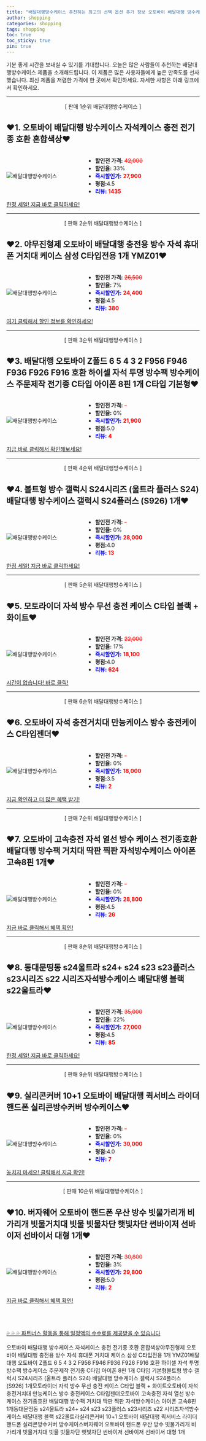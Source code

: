 ```yaml
---
title: "배달대행방수케이스 추천하는 최고의 선택 옵션 추가 정보 오토바이 배달대행 방수케이스 자석케이스 충전"
author: shopping
categories: shopping
tags: shopping
toc: true
toc_sticky: true
pin: true
---
```

기분 좋게 시간을 보내실 수 있기를 기대합니다. 오늘은 많은 사람들이 추천하는 배달대행방수케이스 제품을 소개해드립니다. 이 제품은 많은 사용자들에게 높은 만족도를 선사했습니다. 최신 제품을 저렴한 가격에 한 곳에서 확인하세요. 자세한 사항은 아래 링크에서 확인하세요.

---
<p class="toplist" style="margin: 0 auto; display: block; width: fit-content;">[ 판매 1순위 배달대행방수케이스 ]</p>

<h2><strong>❤️1. 오토바이 배달대행 방수케이스 자석케이스 충전 전기종 호환 혼합색상❤️</strong></h2>

<div style="display: flex; align-items: center;">
    <div style="flex: 0.4;">
        <img src="https://thumbnail9.coupangcdn.com/thumbnails/remote/230x230ex/image/vendor_inventory/7488/67f016163847bff29057704b2cd0618537029cb9ec4c0c3545515e7e7ea7.jpg" alt="배달대행방수케이스" style="max-width: 100%;">
    </div>
    <div style="flex: 0.6; margin-left: 10px;">
        <ul>
            <li><strong>할인전 가격:</strong> <del style="color: red;">42,000</del></li>
            <li><strong>할인율:</strong> 33%</li>
            <li><span style='color:blue'><strong>즉시할인가:</strong></span> <span style='color:red'><strong>27,900</strong></span></li>
            <li><strong>평점:</strong>4.5</li>
            <li><span style='color:blue'><strong>리뷰:</strong></span> <span style='color:red'><strong>1435</strong></span></li>
        </ul>
    </div>
</div>
<div class="center">
    <a href="https://selin100587001.github.io?lptag=AF9450613&subid=githubio&pageKey=6843101262&traceid=V0-153&itemId=16278031104&vendorItemId=83470677024" class="myButton">
        한정 세일! 지금 바로 클릭하세요!
    </a>
</div>


---
<p class="toplist" style="margin: 0 auto; display: block; width: fit-content;">[ 판매 2순위 배달대행방수케이스 ]</p>

<h2><strong>❤️2. 야무진형제 오토바이 배달대행 충전용 방수 자석 휴대폰 거치대 케이스 삼성 C타입전용 1개 YMZ01❤️</strong></h2>

<div style="display: flex; align-items: center;">
    <div style="flex: 0.4;">
        <img src="https://thumbnail7.coupangcdn.com/thumbnails/remote/230x230ex/image/retail/images/2023/04/17/10/7/9deac652-5002-419e-9c36-d18e333bef56.jpg" alt="배달대행방수케이스" style="max-width: 100%;">
    </div>
    <div style="flex: 0.6; margin-left: 10px;">
        <ul>
            <li><strong>할인전 가격:</strong> <del style="color: red;">26,500</del></li>
            <li><strong>할인율:</strong> 7%</li>
            <li><span style='color:blue'><strong>즉시할인가:</strong></span> <span style='color:red'><strong>24,400</strong></span></li>
            <li><strong>평점:</strong>4.5</li>
            <li><span style='color:blue'><strong>리뷰:</strong></span> <span style='color:red'><strong>380</strong></span></li>
        </ul>
    </div>
</div>
<div class="center">
    <a href="https://selin100587001.github.io?lptag=AF9450613&subid=githubio&pageKey=7273226828&traceid=V0-153&itemId=18554430931&vendorItemId=85692252492" class="myButton">
        여기 클릭해서 할인 정보를 확인하세요!
    </a>
</div>


---
<p class="toplist" style="margin: 0 auto; display: block; width: fit-content;">[ 판매 3순위 배달대행방수케이스 ]</p>

<h2><strong>❤️3. 배달대행 오토바이 Z폴드 6 5 4 3 2 F956 F946 F936 F926 F916 호환 하이셀 자석 투명 방수팩 방수케이스 주문제작 전기종 C타입 아이폰 8핀 1개 C타입 기본형❤️</strong></h2>

<div style="display: flex; align-items: center;">
    <div style="flex: 0.4;">
        <img src="https://thumbnail6.coupangcdn.com/thumbnails/remote/230x230ex/image/vendor_inventory/2c04/6b8776ad3eea75caa00dbf425e5e5d5a29884e9cac3696e70ff604ecc73b.jpg" alt="배달대행방수케이스" style="max-width: 100%;">
    </div>
    <div style="flex: 0.6; margin-left: 10px;">
        <ul>
            <li><strong>할인전 가격:</strong> <del style="color: red;">-</del></li>
            <li><strong>할인율:</strong> 0%</li>
            <li><span style='color:blue'><strong>즉시할인가:</strong></span> <span style='color:red'><strong>21,900</strong></span></li>
            <li><strong>평점:</strong>5.0</li>
            <li><span style='color:blue'><strong>리뷰:</strong></span> <span style='color:red'><strong>4</strong></span></li>
        </ul>
    </div>
</div>
<div class="center">
    <a href="https://selin100587001.github.io?lptag=AF9450613&subid=githubio&pageKey=8132225877&traceid=V0-153&itemId=23096037085&vendorItemId=90129428253" class="myButton">
        지금 바로 클릭해서 확인해보세요!
    </a>
</div>


---
<p class="toplist" style="margin: 0 auto; display: block; width: fit-content;">[ 판매 4순위 배달대행방수케이스 ]</p>

<h2><strong>❤️4. 볼트형 방수 갤럭시 S24시리즈 (울트라 플러스 S24) 배달대행 방수케이스 갤럭시 S24플러스 (S926) 1개❤️</strong></h2>

<div style="display: flex; align-items: center;">
    <div style="flex: 0.4;">
        <img src="https://thumbnail10.coupangcdn.com/thumbnails/remote/230x230ex/image/vendor_inventory/5ef5/f14903531a6114d979da59d6d7544cea6abc5728a97f617e6f20d1494241.jpg" alt="배달대행방수케이스" style="max-width: 100%;">
    </div>
    <div style="flex: 0.6; margin-left: 10px;">
        <ul>
            <li><strong>할인전 가격:</strong> <del style="color: red;">-</del></li>
            <li><strong>할인율:</strong> 0%</li>
            <li><span style='color:blue'><strong>즉시할인가:</strong></span> <span style='color:red'><strong>28,000</strong></span></li>
            <li><strong>평점:</strong>4.0</li>
            <li><span style='color:blue'><strong>리뷰:</strong></span> <span style='color:red'><strong>13</strong></span></li>
        </ul>
    </div>
</div>
<div class="center">
    <a href="https://selin100587001.github.io?lptag=AF9450613&subid=githubio&pageKey=7964905940&traceid=V0-153&itemId=22033959533&vendorItemId=89081289795" class="myButton">
        한정 세일! 지금 바로 클릭하세요!
    </a>
</div>


---
<p class="toplist" style="margin: 0 auto; display: block; width: fit-content;">[ 판매 5순위 배달대행방수케이스 ]</p>

<h2><strong>❤️5. 모토라이더 자석 방수 무선 충전 케이스 C타입 블랙 + 화이트❤️</strong></h2>

<div style="display: flex; align-items: center;">
    <div style="flex: 0.4;">
        <img src="https://thumbnail6.coupangcdn.com/thumbnails/remote/230x230ex/image/retail/images/2023/05/10/13/3/abc487a3-408d-4bfa-b25f-597012f3e208.jpg" alt="배달대행방수케이스" style="max-width: 100%;">
    </div>
    <div style="flex: 0.6; margin-left: 10px;">
        <ul>
            <li><strong>할인전 가격:</strong> <del style="color: red;">22,000</del></li>
            <li><strong>할인율:</strong> 17%</li>
            <li><span style='color:blue'><strong>즉시할인가:</strong></span> <span style='color:red'><strong>18,100</strong></span></li>
            <li><strong>평점:</strong>4.0</li>
            <li><span style='color:blue'><strong>리뷰:</strong></span> <span style='color:red'><strong>624</strong></span></li>
        </ul>
    </div>
</div>
<div class="center">
    <a href="https://selin100587001.github.io?lptag=AF9450613&subid=githubio&pageKey=7325174364&traceid=V0-153&itemId=18795389513&vendorItemId=85926342592" class="myButton">
        시간이 없습니다! 바로 클릭!
    </a>
</div>


---
<p class="toplist" style="margin: 0 auto; display: block; width: fit-content;">[ 판매 6순위 배달대행방수케이스 ]</p>

<h2><strong>❤️6. 오토바이 자석 충전거치대 만능케이스 방수 충전케이스 C타입젠더❤️</strong></h2>

<div style="display: flex; align-items: center;">
    <div style="flex: 0.4;">
        <img src="https://thumbnail9.coupangcdn.com/thumbnails/remote/230x230ex/image/vendor_inventory/fef8/8d547bec72b924f00365e0a0f49486d91d26e9586fd3cfb96e79d923c14c.jpg" alt="배달대행방수케이스" style="max-width: 100%;">
    </div>
    <div style="flex: 0.6; margin-left: 10px;">
        <ul>
            <li><strong>할인전 가격:</strong> <del style="color: red;">-</del></li>
            <li><strong>할인율:</strong> 0%</li>
            <li><span style='color:blue'><strong>즉시할인가:</strong></span> <span style='color:red'><strong>18,000</strong></span></li>
            <li><strong>평점:</strong>3.5</li>
            <li><span style='color:blue'><strong>리뷰:</strong></span> <span style='color:red'><strong>2</strong></span></li>
        </ul>
    </div>
</div>
<div class="center">
    <a href="https://selin100587001.github.io?lptag=AF9450613&subid=githubio&pageKey=7894730933&traceid=V0-153&itemId=21622728810&vendorItemId=88673769081" class="myButton">
        지금 확인하고 더 많은 혜택 받기!
    </a>
</div>


---
<p class="toplist" style="margin: 0 auto; display: block; width: fit-content;">[ 판매 7순위 배달대행방수케이스 ]</p>

<h2><strong>❤️7. 오토바이 고속충전 자석 열선 방수 케이스 전기종호환 배달대행 방수팩 거치대 딱판 찍판 자석방수케이스 아이폰 고속8핀 1개❤️</strong></h2>

<div style="display: flex; align-items: center;">
    <div style="flex: 0.4;">
        <img src="https://thumbnail8.coupangcdn.com/thumbnails/remote/230x230ex/image/vendor_inventory/a56c/e3bb4d9ba662f94d9ffc2568755ed6684d116046e0aeb82ec1f37fc3969a.jpg" alt="배달대행방수케이스" style="max-width: 100%;">
    </div>
    <div style="flex: 0.6; margin-left: 10px;">
        <ul>
            <li><strong>할인전 가격:</strong> <del style="color: red;">-</del></li>
            <li><strong>할인율:</strong> 0%</li>
            <li><span style='color:blue'><strong>즉시할인가:</strong></span> <span style='color:red'><strong>28,800</strong></span></li>
            <li><strong>평점:</strong>4.5</li>
            <li><span style='color:blue'><strong>리뷰:</strong></span> <span style='color:red'><strong>26</strong></span></li>
        </ul>
    </div>
</div>
<div class="center">
    <a href="https://selin100587001.github.io?lptag=AF9450613&subid=githubio&pageKey=7793921954&traceid=V0-153&itemId=21092325539&vendorItemId=90091712215" class="myButton">
        지금 바로 클릭해서 혜택 확인!
    </a>
</div>


---
<p class="toplist" style="margin: 0 auto; display: block; width: fit-content;">[ 판매 8순위 배달대행방수케이스 ]</p>

<h2><strong>❤️8. 동대문띵동 s24울트라 s24+ s24 s23 s23플러스 s23시리즈 s22 시리즈자석방수케이스 배달대행 블랙 s22울트라❤️</strong></h2>

<div style="display: flex; align-items: center;">
    <div style="flex: 0.4;">
        <img src="https://thumbnail6.coupangcdn.com/thumbnails/remote/230x230ex/image/vendor_inventory/2f42/c6fcdceb8cf7b10cf7b0f4e3f175f68af3a1e3f8389b54ac002abcf4763a.jpg" alt="배달대행방수케이스" style="max-width: 100%;">
    </div>
    <div style="flex: 0.6; margin-left: 10px;">
        <ul>
            <li><strong>할인전 가격:</strong> <del style="color: red;">35,000</del></li>
            <li><strong>할인율:</strong> 22%</li>
            <li><span style='color:blue'><strong>즉시할인가:</strong></span> <span style='color:red'><strong>27,000</strong></span></li>
            <li><strong>평점:</strong>4.5</li>
            <li><span style='color:blue'><strong>리뷰:</strong></span> <span style='color:red'><strong>85</strong></span></li>
        </ul>
    </div>
</div>
<div class="center">
    <a href="https://selin100587001.github.io?lptag=AF9450613&subid=githubio&pageKey=7643713503&traceid=V0-153&itemId=20318102701&vendorItemId=80762452826" class="myButton">
        한정 세일! 지금 바로 클릭하세요!
    </a>
</div>


---
<p class="toplist" style="margin: 0 auto; display: block; width: fit-content;">[ 판매 9순위 배달대행방수케이스 ]</p>

<h2><strong>❤️9. 실리콘커버 10+1 오토바이 배달대행 퀵서비스 라이더 핸드폰 실리콘방수커버 방수케이스❤️</strong></h2>

<div style="display: flex; align-items: center;">
    <div style="flex: 0.4;">
        <img src="https://thumbnail7.coupangcdn.com/thumbnails/remote/230x230ex/image/vendor_inventory/38ef/9f748db4b7cd149664327a25136e8016ffcbe96df2d5358b5beb7d22eafd.png" alt="배달대행방수케이스" style="max-width: 100%;">
    </div>
    <div style="flex: 0.6; margin-left: 10px;">
        <ul>
            <li><strong>할인전 가격:</strong> <del style="color: red;">-</del></li>
            <li><strong>할인율:</strong> 0%</li>
            <li><span style='color:blue'><strong>즉시할인가:</strong></span> <span style='color:red'><strong>30,000</strong></span></li>
            <li><strong>평점:</strong>4.0</li>
            <li><span style='color:blue'><strong>리뷰:</strong></span> <span style='color:red'><strong>7</strong></span></li>
        </ul>
    </div>
</div>
<div class="center">
    <a href="https://selin100587001.github.io?lptag=AF9450613&subid=githubio&pageKey=7800087897&traceid=V0-153&itemId=21122795969&vendorItemId=88184581892" class="myButton">
        놓치지 마세요! 클릭해서 지금 확인!
    </a>
</div>


---
<p class="toplist" style="margin: 0 auto; display: block; width: fit-content;">[ 판매 10순위 배달대행방수케이스 ]</p>

<h2><strong>❤️10. 버자웨어 오토바이 핸드폰 우산 방수 빗물가리개 비가리개 빗물거치대 빗물 빗물차단 햇빛차단 썬바이저 선바이저 선바이서 대형 1개❤️</strong></h2>

<div style="display: flex; align-items: center;">
    <div style="flex: 0.4;">
        <img src="https://thumbnail7.coupangcdn.com/thumbnails/remote/230x230ex/image/vendor_inventory/4f2e/9d7902af8e89c8a5dc7aef1652f4c0c65774616a74e12b12d56ab395ac2e.png" alt="배달대행방수케이스" style="max-width: 100%;">
    </div>
    <div style="flex: 0.6; margin-left: 10px;">
        <ul>
            <li><strong>할인전 가격:</strong> <del style="color: red;">30,800</del></li>
            <li><strong>할인율:</strong> 3%</li>
            <li><span style='color:blue'><strong>즉시할인가:</strong></span> <span style='color:red'><strong>29,800</strong></span></li>
            <li><strong>평점:</strong>5.0</li>
            <li><span style='color:blue'><strong>리뷰:</strong></span> <span style='color:red'><strong>2</strong></span></li>
        </ul>
    </div>
</div>
<div class="center">
    <a href="https://selin100587001.github.io?lptag=AF9450613&subid=githubio&pageKey=8219319917&traceid=V0-153&itemId=23617702958&vendorItemId=90643321240" class="myButton">
        지금 바로 클릭해서 혜택 확인!
    </a>
</div>

<br><br><br>[💦 💦 💦 파트너스 활동을 통해 일정액의 수수료를 제공받을 수 있습니다](https://link.coupang.com/a/bcpT2c)<br><br>오토바이 배달대행 방수케이스 자석케이스 충전 전기종 호환 혼합색상야무진형제 오토바이 배달대행 충전용 방수 자석 휴대폰 거치대 케이스 삼성 C타입전용 1개 YMZ01배달대행 오토바이 Z폴드 6 5 4 3 2 F956 F946 F936 F926 F916 호환 하이셀 자석 투명 방수팩 방수케이스 주문제작 전기종 C타입 아이폰 8핀 1개 C타입 기본형볼트형 방수 갤럭시 S24시리즈 (울트라 플러스 S24) 배달대행 방수케이스 갤럭시 S24플러스 (S926) 1개모토라이더 자석 방수 무선 충전 케이스 C타입 블랙 + 화이트오토바이 자석 충전거치대 만능케이스 방수 충전케이스 C타입젠더오토바이 고속충전 자석 열선 방수 케이스 전기종호환 배달대행 방수팩 거치대 딱판 찍판 자석방수케이스 아이폰 고속8핀 1개동대문띵동 s24울트라 s24+ s24 s23 s23플러스 s23시리즈 s22 시리즈자석방수케이스 배달대행 블랙 s22울트라실리콘커버 10+1 오토바이 배달대행 퀵서비스 라이더 핸드폰 실리콘방수커버 방수케이스버자웨어 오토바이 핸드폰 우산 방수 빗물가리개 비가리개 빗물거치대 빗물 빗물차단 햇빛차단 썬바이저 선바이저 선바이서 대형 1개
